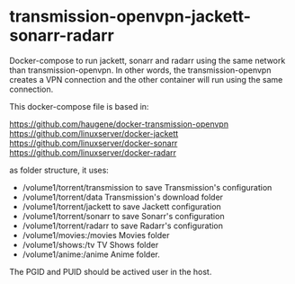 # transmission-openvpn-jackett-sonarr-radarr
Docker-compose to run jackett, sonarr and radarr using the same network than transmission-openvpn.  In other words, the transmission-openvpn creates a VPN connection and the other container will run using the same connection.


This docker-compose file is based in:

https://github.com/haugene/docker-transmission-openvpn
https://github.com/linuxserver/docker-jackett
https://github.com/linuxserver/docker-sonarr
https://github.com/linuxserver/docker-radarr


as folder structure, it uses:

- /volume1/torrent/transmission     to save Transmission's configuration
- /volume1/torrent/data             Transmission's download folder
- /volume1/torrent/jackett          to save Jackett configuration
- /volume1/torrent/sonarr           to save Sonarr's configuration
- /volume1/torrent/radarr           to save Radarr's configuration
- /volume1/movies:/movies           Movies folder
- /volume1/shows:/tv                TV Shows folder
- /volume1/anime:/anime             Anime folder.


The PGID and PUID should be actived user in the host.

